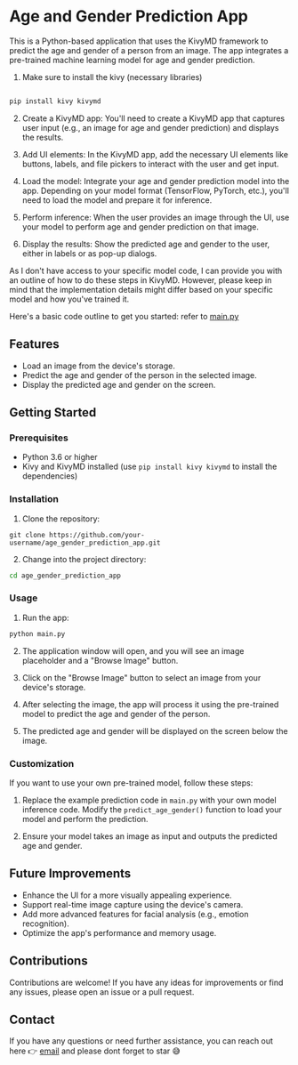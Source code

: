 # Age and Gender Prediction App

This is a Python-based application that uses the KivyMD framework to predict the age and gender of a person from an image. The app integrates a pre-trained machine learning model for age and gender prediction.

1.  Make sure to install the kivy (necessary libraries)

``` python

pip install kivy kivymd
```

2.  Create a KivyMD app: You'll need to create a KivyMD app that captures user input (e.g., an image for age and gender prediction) and displays the results.

3.  Add UI elements: In the KivyMD app, add the necessary UI elements like buttons, labels, and file pickers to interact with the user and get input.

4.  Load the model: Integrate your age and gender prediction model into the app. Depending on your model format (TensorFlow, PyTorch, etc.), you'll need to load the model and prepare it for inference.

5.  Perform inference: When the user provides an image through the UI, use your model to perform age and gender prediction on that image.

6.  Display the results: Show the predicted age and gender to the user, either in labels or as pop-up dialogs.

As I don't have access to your specific model code, I can provide you with an outline of how to do these steps in KivyMD. However, please keep in mind that the implementation details might differ based on your specific model and how you've trained it.

Here's a basic code outline to get you started: refer to [main.py](https://github.com/Mfundo-debug/age_gender_app/blob/main/main.py)

## Features

-   Load an image from the device's storage.
-   Predict the age and gender of the person in the selected image.
-   Display the predicted age and gender on the screen.

## Getting Started

### Prerequisites

-   Python 3.6 or higher
-   Kivy and KivyMD installed (use `pip install kivy kivymd` to install the dependencies)

### Installation

1.  Clone the repository:

``` git
git clone https://github.com/your-username/age_gender_prediction_app.git
```

2.  Change into the project directory:

``` bash
cd age_gender_prediction_app
```

### Usage

1.  Run the app:

``` bash
python main.py
```

2.  The application window will open, and you will see an image placeholder and a "Browse Image" button.

3.  Click on the "Browse Image" button to select an image from your device's storage.

4.  After selecting the image, the app will process it using the pre-trained model to predict the age and gender of the person.

5.  The predicted age and gender will be displayed on the screen below the image.

### Customization

If you want to use your own pre-trained model, follow these steps:

1.  Replace the example prediction code in `main.py` with your own model inference code. Modify the `predict_age_gender()` function to load your model and perform the prediction.

2.  Ensure your model takes an image as input and outputs the predicted age and gender.

## Future Improvements

-   Enhance the UI for a more visually appealing experience.
-   Support real-time image capture using the device's camera.
-   Add more advanced features for facial analysis (e.g., emotion recognition).
-   Optimize the app's performance and memory usage.

## Contributions

Contributions are welcome! If you have any ideas for improvements or find any issues, please open an issue or a pull request.

## Contact

If you have any questions or need further assistance, you can reach out here 👉 [email](diditmfundo@gmailcom) and please dont forget to star 😅